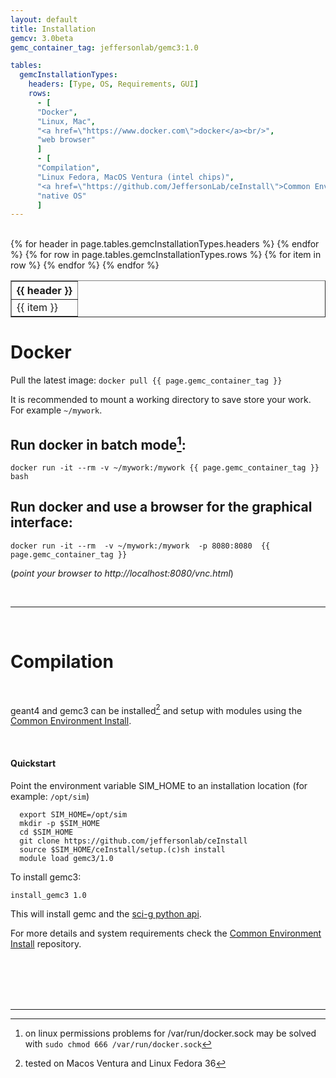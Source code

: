 ```yaml
---
layout: default
title: Installation
gemcv: 3.0beta
gemc_container_tag: jeffersonlab/gemc3:1.0

tables:
  gemcInstallationTypes:
    headers: [Type, OS, Requirements, GUI]
    rows:
      - [
      "Docker",
      "Linux, Mac",
      "<a href=\"https://www.docker.com\">docker</a><br/>",
      "web browser"
      ]
      - [
      "Compilation",
      "Linux Fedora, MacOS Ventura (intel chips)",
      "<a href=\"https://github.com/JeffersonLab/ceInstall\">Common Environment Setup</a><br/>",
      "native OS"
      ]
---
```



<br/>
<table border="1" width="70%" class="table-info">
	<tr>
		{% for header in page.tables.gemcInstallationTypes.headers %}	
		<th>{{ header }}</th>
		{% endfor %}
	</tr>
	{% for row in page.tables.gemcInstallationTypes.rows %}
		<tr>
			{% for item in row %}
				<td> {{ item }} </td>
			{% endfor %}
		</tr>
	{% endfor %}
</table>

<!--# DMG <a href="https://www.jlab.org/12gev_phys/packages/dmg/gemc-{{ page.gemcv }}.dmg"> <span data-feather="download"></span> </a> -->
<!--After installation use the line below to load the environment. -->
<!-- source /Applications/gemc-{{ page.gemcv }}.app/environment.sh-->
<!---->

# Docker 

Pull the latest image:
```docker pull {{ page.gemc_container_tag }}```

It is recommended to mount a working directory to save store your work.
For example `~/mywork`.

## Run docker in batch mode[^1]:

```
docker run -it --rm -v ~/mywork:/mywork {{ page.gemc_container_tag }} bash
```


## Run docker and use a browser for the graphical interface:

```
docker run -it --rm  -v ~/mywork:/mywork  -p 8080:8080  {{ page.gemc_container_tag }}
```

(*point your browser to http://localhost:8080/vnc.html*)


[//]: # (#### run docker and use vnc[^2] for the graphical interface:)

[//]: # (> docker run -it \-\-rm  -v ~/mywork:/jlab/work/mywork  -p 127.0.0.1:6080:6080  -p 5901:5901 {{ page.gemc_container_tag }})

<br/>

---

<br/>

# Compilation

<br/>

geant4 and gemc3 can be installed[^3] and setup with 
modules using the [Common Environment Install](https://github.com/JeffersonLab/ceInstall).

<br/>

#### Quickstart

Point the environment variable SIM_HOME to an installation location (for example: `/opt/sim`)

```
  export SIM_HOME=/opt/sim
  mkdir -p $SIM_HOME
  cd $SIM_HOME
  git clone https://github.com/jeffersonlab/ceInstall
  source $SIM_HOME/ceInstall/setup.(c)sh install
  module load gemc3/1.0
```

To install gemc3:

```
install_gemc3 1.0
```

This will install gemc and the  [sci-g python api](https://github.com/gemc/sci-g).

For more details and system requirements check the [Common Environment Install](https://github.com/JeffersonLab/ceInstall) repository.

<br/> <br/> <br/> <br/>

---

[^1]: on linux permissions problems for /var/run/docker.sock may be solved with  ```sudo chmod 666 /var/run/docker.sock```
[^2]: recommended: <a href='https://www.realvnc.com/en/connect/download/viewer/'>realvnc vnc viewer</a>
[^3]: tested on Macos Ventura and Linux Fedora 36
